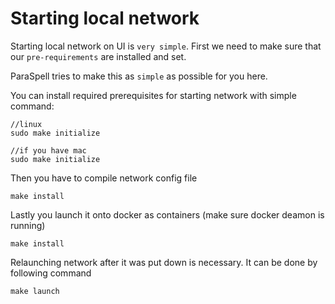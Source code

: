 # Starting local network

Starting local network on UI is `very simple`. First we need to make sure that our `pre-requirements` are installed and set.

ParaSpell tries to make this as `simple` as possible for you here.

You can install required prerequisites for starting network with simple command:
```
//linux
sudo make initialize

//if you have mac
sudo make initialize
```

Then you have to compile network config file
```
make install
```

Lastly you launch it onto docker as containers (make sure docker deamon is running)
```
make install
```

Relaunching network after it was put down is necessary. It can be done by following command
```
make launch
```